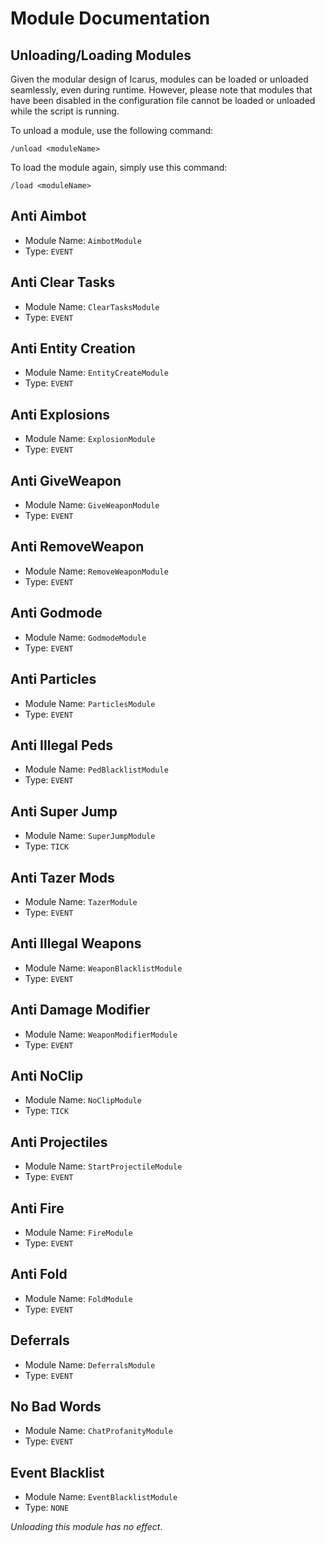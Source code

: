 # Module Documentation

## Unloading/Loading Modules

Given the modular design of Icarus, modules can be loaded or unloaded seamlessly, even during runtime.
However, please note that modules that have been disabled in the configuration file cannot be loaded or unloaded while the script is running.

To unload a module, use the following command:

`/unload <moduleName>`

To load the module again, simply use this command:

`/load <moduleName>`

## Anti Aimbot

-   Module Name: `AimbotModule`
-   Type: `EVENT`

## Anti Clear Tasks

-   Module Name: `ClearTasksModule`
-   Type: `EVENT`

## Anti Entity Creation

-   Module Name: `EntityCreateModule`
-   Type: `EVENT`

## Anti Explosions

-   Module Name: `ExplosionModule`
-   Type: `EVENT`

## Anti GiveWeapon

-   Module Name: `GiveWeaponModule`
-   Type: `EVENT`

## Anti RemoveWeapon

-   Module Name: `RemoveWeaponModule`
-   Type: `EVENT`

## Anti Godmode

-   Module Name: `GodmodeModule`
-   Type: `EVENT`

## Anti Particles

-   Module Name: `ParticlesModule`
-   Type: `EVENT`

## Anti Illegal Peds

-   Module Name: `PedBlacklistModule`
-   Type: `EVENT`

## Anti Super Jump

-   Module Name: `SuperJumpModule`
-   Type: `TICK`

## Anti Tazer Mods

-   Module Name: `TazerModule`
-   Type: `EVENT`

## Anti Illegal Weapons

-   Module Name: `WeaponBlacklistModule`
-   Type: `EVENT`

## Anti Damage Modifier

-   Module Name: `WeaponModifierModule`
-   Type: `EVENT`

## Anti NoClip

-   Module Name: `NoClipModule`
-   Type: `TICK`

## Anti Projectiles

-   Module Name: `StartProjectileModule`
-   Type: `EVENT`

## Anti Fire

-   Module Name: `FireModule`
-   Type: `EVENT`

## Anti Fold

-   Module Name: `FoldModule`
-   Type: `EVENT`

## Deferrals

-   Module Name: `DeferralsModule`
-   Type: `EVENT`

## No Bad Words

-   Module Name: `ChatProfanityModule`
-   Type: `EVENT`

## Event Blacklist

-   Module Name: `EventBlacklistModule`
-   Type: `NONE`

_Unloading this module has no effect_.
